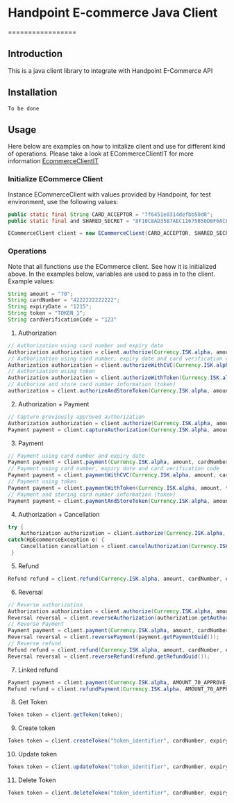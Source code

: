 # Handpoint E-commerce Java Client
=================

## Introduction
This is a java client library to integrate with Handpoint E-Commerce API

## Installation
    To be done

## Usage
Here below are examples on how to initalize client and use for different kind of operations.
Please take a look at ECommerceClientIT for more information [EcommerceClientIT](https://github.com/handpoint/hp-ecommerce-java/blob/master/src/test/java/com/handpoint/ecommerce/core/ECommerceClientIT.java)

### Initialize ECommerce Client
Instance ECommerceClient with values provided by Handpoint, for test environment, use the following values:

```java
public static final String CARD_ACCEPTOR = "7f6451e8314defbb50d0";
public static final and SHARED_SECRET = "8F10C8AD35B7AEC11675B50DBF6ACEAA0B4EC280B92500E51A02F7BBBE7B07C6"

ECommerceClient client = new ECommerceClient(CARD_ACCEPTOR, SHARED_SECRET, Environment.TEST);
```
### Operations
Note that all functions use the ECommerce client. See how it is initialized above.
In the examples below, variables are used to pass in to the client. Example values:

```java
String amount = "70";
String cardNumber = "4222222222222";
String expiryDate = "1215";
String token = "TOKEN_1";
String cardVerificationCode = "123"
```

1. Authorization

```java
// Authorization using card number and expiry date
Authorization authorization = client.authorize(Currency.ISK.alpha, amount, cardNumber, expiryDate);
// Authorization using card number, expiry date and card verification code
Authorization authorization = client.authorizeWithCVC(Currency.ISK.alpha, amount, cardNumber, expiryDate, cardVerificationCode);
// Authorization using token
Authorization authorization = client.authorizeWithToken(Currency.ISK.alpha, amount, token);
// Authorize and store card number information (token)
authorization = client.authorizeAndStoreToken(Currency.ISK.alpha, amount, cardNumber, expiryDate, token)
```

2. Authorization + Payment
```java
// Capture previously approved authorization
Authorization authorization = client.authorize(Currency.ISK.alpha, amount, cardNumber, expiryDate);
Payment payment = client.captureAuthorization(Currency.ISK.alpha, amount, authorization.getAuthorizationGuid());
```

3. Payment
```java
// Payment using card number and expiry date
Payment payment = client.payment(Currency.ISK.alpha, amount, cardNumber, expiryDate);
// Payment using card number, expiry date and card verification code
Payment payment = client.paymentWithCVC(Currency.ISK.alpha, amount, cardNumber, expiryDate, cardVerificationCode);
// Payment using token
Payment payment = client.paymentWithToken(Currency.ISK.alpha, amount, token);
// Payment and storing card number information (token)
Payment payment = client.paymentAndStoreToken(Currency.ISK.alpha, amount, carNumber, expiryDate, token);
```

4. Authorization + Cancellation
```java
try {
    Authorization authorization = client.authorize(Currency.ISK.alpha, amount, cardNumber, expiryDate);
catch(HpEcommerceException e) {
    Cancellation cancellation = client.cancelAuthorization(Currency.ISK.alpha, amount, e.terminalDateTime());
 }
```


5. Refund
```java
Refund refund = client.refund(Currency.ISK.alpha, amount, cardNumber, expiryDate);
```

6. Reversal
```java
// Reverse authorization
Authorization authorization = client.authorize(Currency.ISK.alpha, amount, cardNumber, expiryDate);
Reversal reversal = client.reverseAuthorization(authorization.getAuthorizationGuid());
// Reverse Payment
Payment payment = client.payment(Currency.ISK.alpha, amount, cardNumber, expiryDate);
Reversal reversal = client.reversePayment(payment.getPaymentGuid());
// Reverse refund
Refund refund = client.refund(Currency.ISK.alpha, amount, cardNumber, expiryDate);
Reversal reversal = client.reverseRefund(refund.getRefundGuid());
```

7. Linked refund
```java
Payment payment = client.payment(Currency.ISK.alpha, AMOUNT_70_APPROVE_AMOUNT, VISA_TEST_CARD, EXPIRY_DATE_DECEMBER_2015);
Refund refund = client.refundPayment(Currency.ISK.alpha, AMOUNT_70_APPROVE_AMOUNT, payment.getPaymentGuid());
```

8. Get Token
```java
Token token = client.getToken(token);
```

9. Create token
```java
Token token = client.createToken("token_identifier", cardNumber, expiryDate);
```

10. Update token
```java
Token token = client.updateToken("token_identifier", cardNumber, expiryDate);
```

11. Delete Token
```java
Token token = client.deleteToken("token_identifier", cardNumber, expiryDate);
```






